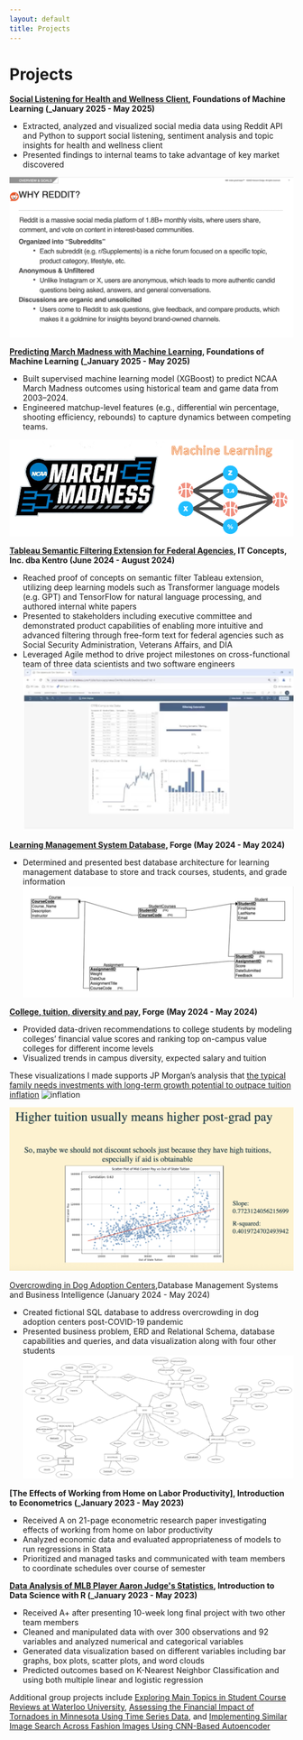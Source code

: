 ```yaml
---
layout: default
title: Projects
---
```


# Projects
**[Social Listening for Health and Wellness Client](https://github.com/isaactabor21/DS3001-Project), Foundations of Machine Learning (_January 2025 - May 2025)**
- Extracted, analyzed and visualized social media data using Reddit API and Python to support social listening, sentiment analysis and topic insights for health and wellness client
- Presented findings to internal teams to take advantage of key market discovered

![Reddit](/assets/img/reddit.png)

**[Predicting March Madness with Machine Learning](https://github.com/isaactabor21/DS3001-Project), Foundations of Machine Learning (_January 2025 - May 2025)**
- Built supervised machine learning model (XGBoost) to predict NCAA March Madness outcomes using historical team and game data from 2003–2024.
- Engineered matchup-level features (e.g., differential win percentage, shooting efficiency, rebounds) to capture dynamics between competing teams.

![March Madness](/assets/img/march_madness.png)

**[Tableau Semantic Filtering Extension for Federal Agencies](https://www.linkedin.com/posts/we-are-kentro_driventodeliver-customercentric-innovation-ugcPost-7224146551395213314-4D-4?utm_source=social_share_send&utm_medium=member_desktop_web&rcm=ACoAADzi1zwBulq82nuuYWtG2MFXShY13aAwCTk), IT Concepts, Inc. dba Kentro (June 2024 - August 2024)**
- Reached proof of concepts on semantic filter Tableau extension, utilizing deep learning models such as Transformer language models (e.g. GPT) and TensorFlow for natural language processing, and authored internal white papers
- Presented to stakeholders including executive committee and demonstrated product capabilities of enabling more intuitive and advanced filtering through free-form text for federal agencies such as Social Security Administration, Veterans Affairs, and DIA 
- Leveraged Agile method to drive project milestones on cross-functional team of three data scientists and two software engineers 
![ITC](/assets/img/itc.png)



**[Learning Management System Database](https://github.com/isaactabor21/forge_project2), Forge (May 2024 - May 2024)**
- Determined and presented best database architecture for learning management database to store and track courses, students, and grade information
![college](/assets/img/lms.png)


**[College, tuition, diversity and pay](https://github.com/isaactabor21/LDS-Project-1), Forge (May 2024 - May 2024)**
- Provided data-driven recommendations to college students by modeling colleges’ financial value scores and ranking top on-campus value colleges for different income levels
- Visualized trends in campus diversity, expected salary and tuition

These visualizations I made supports JP Morgan’s analysis that [the typical family needs investments with long-term growth potential to outpace tuition inflation](https://am.jpmorgan.com/us/en/asset-management/adv/investment-strategies/college-planning-essentials/viewer/college-costs/cpe-ccinflation/)
![inflation](/assets/img/inflation.png)

![college](/assets/img/college.png)

[Overcrowding in Dog Adoption Centers](https://docs.google.com/presentation/d/1iQGEuIuXa6L0jLNid9XpTfKBd6zkXprEK_3urIQWX38/edit?slide=id.p#slide=id.p),Database Management Systems and Business Intelligence (January 2024 - May 2024)
- Created fictional SQL database to address overcrowding in dog adoption centers post-COVID-19 pandemic
- Presented business problem, ERD and Relational Schema, database capabilities and queries, and data visualization along with four other students
![college](/assets/img/dog.png)

**[The Effects of Working from Home on Labor Productivity], Introduction to Econometrics (_January 2023 - May 2023)**
- Received A on 21-page econometric research paper investigating effects of working from home on labor productivity 
- Analyzed economic data and evaluated appropriateness of models to run regressions in Stata
- Prioritized and managed tasks and communicated with team members to coordinate schedules over course of semester

**[Data Analysis of MLB Player Aaron Judge's Statistics](https://github.com/isaactabor21/MLB-Aaron-Judge-Data-Analysis-with-R), Introduction to Data Science with R (_January 2023 - May 2023)**
- Received A+ after presenting 10-week long final project with two other team members
- Cleaned and manipulated data with over 300 observations and 92 variables and analyzed numerical and categorical variables
- Generated data visualization based on different variables including bar graphs, box plots, scatter plots, and word clouds
- Predicted outcomes based on K-Nearest Neighbor Classification and using both multiple linear and logistic regression

Additional group projects include [Exploring Main Topics in Student Course Reviews at Waterloo University](https://github.com/isaactabor21/DS4002-Project-1), [Assessing the Financial Impact of Tornadoes in Minnesota Using Time Series Data](https://github.com/RainaVardhan/DS4002-Project-2), and [Implementing Similar Image Search Across Fashion Images Using CNN-Based Autoencoder](https://github.com/laurenwisniewski/DS4002-Project-3/tree/main)
